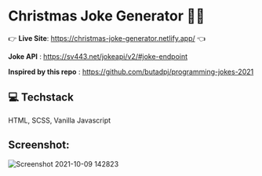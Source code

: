 # Christmas Joke Generator 🎅🎄

👉 **Live Site**: https://christmas-joke-generator.netlify.app/ 👈

**Joke API** : https://sv443.net/jokeapi/v2/#joke-endpoint

**Inspired by this repo** : https://github.com/butadpj/programming-jokes-2021

## 💻 Techstack 
HTML, SCSS, Vanilla Javascript

## Screenshot:
![Screenshot 2021-10-09 142823](https://user-images.githubusercontent.com/58241136/136646967-f93b7c11-dde9-4764-89ca-974475278150.png)
